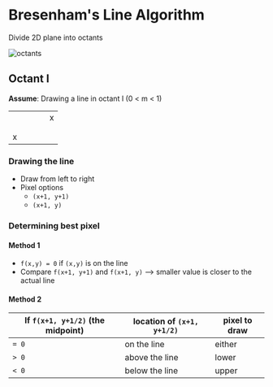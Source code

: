 # Bresenham's Line Algorithm

Divide 2D plane into octants


![octants](https://i.stack.imgur.com/Gk616.jpg)

## Octant I
__Assume__: Drawing a line in octant I (0 < m < 1)

|   |   |   |   |   |
|---|---|---|---|---|
|   |   |   |   | x |
|   |   |   |   |   |
|   |   |   |   |   |
| x |   |   |   |   |

### Drawing the line
- Draw from left to right
- Pixel options
  - `(x+1, y+1)`
  - `(x+1, y)`

### Determining best pixel

#### Method 1
- `f(x,y) = 0` if `(x,y)` is on the line
- Compare `f(x+1, y+1)` and `f(x+1, y)` --> smaller value is closer to the actual line

#### Method 2

| If `f(x+1, y+1/2)` (the midpoint) | location of `(x+1, y+1/2)` | pixel to draw |
|-----------------------------------|----------------------------|---------------|
| `= 0`                             | on the line                | either        |
| `> 0`                             | above the line             | lower         |
| `< 0`                             | below the line             | upper         |
